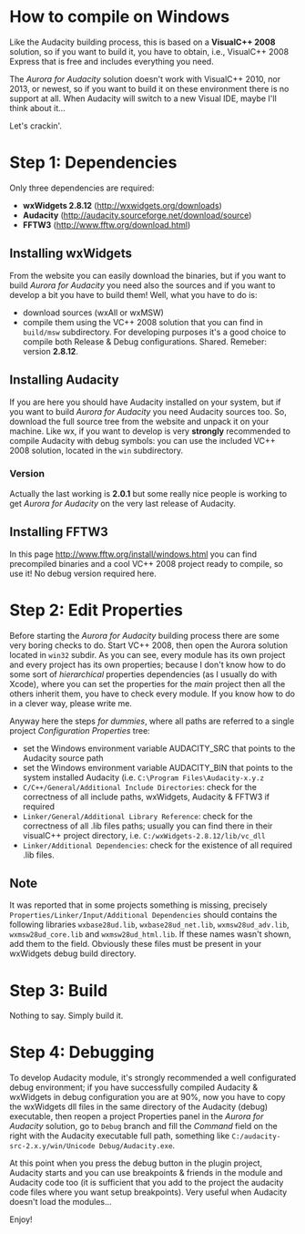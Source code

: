 # How to compile on Windows #

Like the Audacity building process, this is based on a **VisualC++ 2008** solution, so if you want to build it, you have to obtain, i.e., VisualC++ 2008 Express that is free and includes everything you need.

The _Aurora for Audacity_ solution doesn't work with VisualC++ 2010, nor 2013, or newest, so if you want to build it on these environment there is no support at all. When Audacity will switch to a new Visual IDE, maybe I'll think about it...

Let's crackin'.


# Step 1: Dependencies #

Only three dependencies are required:

  * **wxWidgets 2.8.12** (http://wxwidgets.org/downloads)
  * **Audacity** (http://audacity.sourceforge.net/download/source)
  * **FFTW3** (http://www.fftw.org/download.html)

## Installing wxWidgets ##
From the website you can easily download the binaries, but if you want to build _Aurora for Audacity_ you need also the sources and if you want to develop a bit you have to build them! Well, what you have to do is:
  * download sources (wxAll or wxMSW)
  * compile them using the VC++ 2008 solution that you can find in `build/msw` subdirectory.
For developing purposes it's a good choice to compile both Release & Debug configurations. Shared.
Remeber: version **2.8.12**.

## Installing Audacity ##
If you are here you should have Audacity installed on your system, but if you want to build _Aurora for Audacity_ you need Audacity sources too. So, download the full source tree from the website and unpack it on your machine.
Like wx, if you want to develop is very **strongly** recommended to compile Audacity with debug symbols: you can use the included VC++ 2008 solution, located in the `win` subdirectory.

### Version ###
Actually the last working is **2.0.1** but some really nice
people is working to get _Aurora for Audacity_ on the very last release of Audacity.

## Installing FFTW3 ##
In this page http://www.fftw.org/install/windows.html you can find precompiled binaries and a cool VC++ 2008 project ready to compile, so use it! No debug version required here.

# Step 2: Edit Properties #
Before starting the _Aurora for Audacity_ building process there are some very boring checks to do. Start VC++ 2008, then open the Aurora solution located in `win32` subdir. As you can see, every module has its own project and every project has its own properties; because I don't know how to do some sort of _hierarchical_ properties dependencies (as I usually do with Xcode), where you can set the properties for the _main_ project then all the others inherit them, you have to check every module. If you know how to do in a clever way, please write me.

Anyway here the steps _for dummies_, where all paths are referred to a single project _Configuration Properties_ tree:
  * set the Windows environment variable AUDACITY\_SRC that points to the Audacity source path
  * set the Windows environment variable AUDACITY\_BIN that points to the system installed Audacity (i.e. `C:\Program Files\Audacity-x.y.z`
  * `C/C++/General/Additional Include Directories`:  check for the correctness of all include paths, wxWidgets, Audacity & FFTW3 if required
  * `Linker/General/Additional Library Reference`:   check for the correctness of all .lib files paths; usually you can find there in their visualC++ project directory, i.e. `C:/wxWidgets-2.8.12/lib/vc_dll`
  * `Linker/Additional Dependencies`: check for the existence of all required .lib files.

## Note ##
It was reported that in some projects something is missing, precisely `Properties/Linker/Input/Additional Dependencies` should contains the following libraries `wxbase28ud.lib`, `wxbase28ud_net.lib`, `wxmsw28ud_adv.lib`, `wxmsw28ud_core.lib` and `wxmsw28ud_html.lib`. If these names wasn't shown, add them to the field. Obviously these files must be present in your wxWidgets debug build directory.

# Step 3: Build #
Nothing to say. Simply build it.

# Step 4: Debugging #
To develop Audacity module, it's strongly recommended a well configurated debug environment; if you have successfully compiled Audacity & wxWidgets in debug configuration you are at 90%, now you have to copy the wxWidgets dll files in the same directory of the Audacity (debug) executable, then reopen a project Properties panel in the _Aurora for Audacity_ solution, go to `Debug` branch and fill the _Command_ field on the right with the Audacity executable full path, something like `C:/audacity-src-2.x.y/win/Unicode Debug/Audacity.exe`.

At this point when you press the debug button in the plugin project, Audacity starts and you can use
breakpoints & friends in the module and Audacity code too (it is sufficient that you add to the project the audacity code files where you want setup breakpoints). Very useful when Audacity doesn't load the modules...

Enjoy!